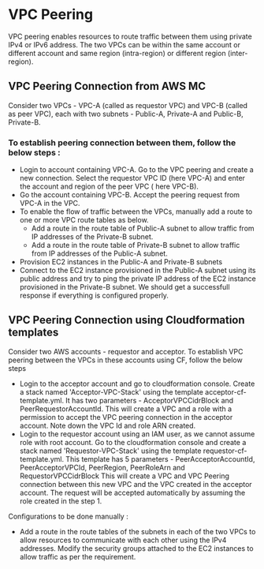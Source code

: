 # VPC Peering
VPC peering enables resources to route traffic between them using private IPv4 or IPv6 address. The two VPCs can be within the same account or different account and same region (intra-region) or different region (inter-region).

## VPC Peering Connection from AWS MC
Consider two VPCs - VPC-A (called as requestor VPC) and VPC-B (called as peer VPC), each with two subnets - Public-A, Private-A and Public-B, Private-B. 

### To establish peering connection between them, follow the below steps :
* Login to account containing VPC-A. Go to the VPC peering and create a new connection. Select the requestor VPC ID (here VPC-A) and enter the account and region of the peer VPC ( here VPC-B). 
* Go the account containing VPC-B. Accept the peering request from VPC-A in the VPC.
* To enable the flow of traffic between the VPCs, manually add a route to one or more VPC route tables as below.
  - Add a route in the route table of Public-A subnet to allow traffic from IP addresses of the Private-B subnet.
  - Add a route in the route table of Private-B subnet to allow traffic from IP addresses of the Public-A subnet.
* Provision EC2 instances in the Public-A and Private-B subnets
* Connect to the EC2 instance provisioned in the Public-A subnet using its public address and try to ping the private IP address of the EC2 instance provisioned in the Private-B subnet. We should get a successfull response if everything is configured properly.

## VPC Peering Connection using Cloudformation templates
Consider two AWS accounts - requestor and acceptor. To establish VPC peering between the VPCs in these accounts using CF, follow the below steps
* Login to the acceptor account and go to cloudformation console. Create a stack named 'Acceptor-VPC-Stack' using the template acceptor-cf-template.yml. It has two parameters - AcceptorVPCCidrBlock and PeerRequestorAccountId. This will create a VPC and a role with a permission to accept the VPC peering connection in the acceptor account. Note down the VPC Id and role ARN created.
* Login to the requestor account using an IAM user, as we cannot assume role with root account. Go to the cloudformation console and create a stack named 'Requestor-VPC-Stack' using the template requestor-cf-template.yml. This template has 5 parameters - PeerAcceptorAccountId, PeerAcceptorVPCId, PeerRegion, PeerRoleArn and RequestorVPCCidrBlock
This will create a VPC and VPC Peering connection between this new VPC and the VPC created in the acceptor account. The request will be accepted automatically by assuming the role created in the step 1.

Configurations to be done manually :
* Add a route in the route tables of the subnets in each of the two VPCs to allow resources to communicate with each other using the IPv4 addresses. Modify the security groups attached to the EC2 instances to allow traffic as per the requirement.
